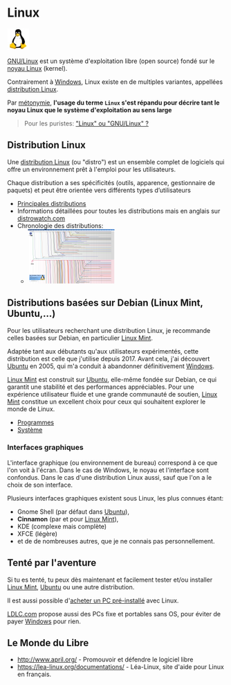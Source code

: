 # Linux

![50px-Linux-penguin](../data/50px-Linux-penguin.jpg)

[GNU/Linux](https://fr.wikipedia.org/wiki/Linux) est un système d'exploitation libre (open source) fondé sur le [noyau Linux](https://fr.wikipedia.org/wiki/Noyau_Linux) (kernel).

Contrairement à [Windows](../windows/README.md), Linux existe en de multiples variantes, appellées [distribution Linux](https://fr.wikipedia.org/wiki/Distribution_Linux).

Par [métonymie](https://fr.wikipedia.org/wiki/M%C3%A9tonymie), **l'usage du terme `Linux` s'est répandu pour décrire tant le noyau Linux que le système d'exploitation au sens large**

> Pour les puristes: ["Linux" ou "GNU/Linux" ?](https://fr.wikipedia.org/wiki/Linux_ou_GNU/Linux)

## Distribution Linux

Une [distribution Linux](https://fr.wikipedia.org/wiki/Distribution_Linux) (ou "distro") est un ensemble complet de logiciels qui offre un environnement prêt à l'emploi pour les utilisateurs.

Chaque distribution a ses spécificités (outils, apparence, gestionnaire de paquets) et peut être orientée vers différents types d’utilisateurs

- [Principales distributions](https://fr.wikipedia.org/wiki/Distribution_Linux#Principales_distributions)
- Informations détaillées pour toutes les distributions mais en anglais sur [distrowatch.com](http://distrowatch.com/index.php?language=FR)
- Chronologie des distributions:
  - [![Distribution timeline](../data/thumb_Linux-Distributions-Timeline.png)](https://upload.wikimedia.org/wikipedia/commons/9/96/Liste_des_distributions_Linux.svg)

## Distributions basées sur Debian (Linux Mint, Ubuntu,...)

Pour les utilisateurs recherchant une distribution Linux, je recommande celles basées sur Debian, en particulier [Linux Mint](dist/Mint.md).

Adaptée tant aux débutants qu'aux utilisateurs expérimentés, cette distribution est celle que j'utilise depuis 2017. Avant cela, j'ai découvert [Ubuntu](dist/Ubuntu.md) en 2005, qui m'a conduit à abandonner définitivement [Windows](../windows/README.md).

[Linux Mint](dist/Mint.md) est construit sur [Ubuntu](dist/Ubuntu.md), elle-même fondée sur Debian, ce qui garantit une stabilité et des performances appréciables. Pour une expérience utilisateur fluide et une grande communauté de soutien, [Linux Mint](dist/Mint.md) constitue un excellent choix pour ceux qui souhaitent explorer le monde de Linux.

- [Programmes](soft/README.md)
- [Système](system/README.md)

### Interfaces graphiques

L'interface graphique (ou environnement de bureau) correspond à ce que l'on voit à l'écran. Dans le cas de Windows, le noyau et l'interface sont confondus. Dans le cas d'une distribution Linux aussi, sauf que
l'on a le choix de son interface.

Plusieurs interfaces graphiques existent sous Linux, les plus connues étant:

- Gnome Shell (par défaut dans [Ubuntu](dist/Ubuntu)),
- **Cinnamon** (par et pour [Linux Mint](dist/Mint)),
- KDE (complexe mais complète)
- XFCE (légère)
- et de de nombreuses autres, que je ne connais pas personnellement.

## Tenté par l'aventure

Si tu es tenté, tu peux dès maintenant et facilement tester et/ou installer [Linux Mint](dist/Mint), [Ubuntu](dist/Ubuntu) ou une autre distribution.

Il est aussi possible d'[acheter un PC pré-installé](http://linuxpreinstalle.com/) avec Linux.

[LDLC.com](https://www.ldlc.com/) propose aussi des PCs fixe et portables sans OS, pour éviter de payer [Windows](../windows/README.md) pour rien.

## Le Monde du Libre

- <http://www.april.org/> - Promouvoir et défendre le logiciel libre
- <https://lea-linux.org/documentations/> - Léa-Linux, site d'aide pour Linux en français.
